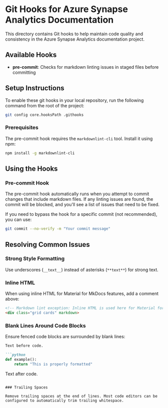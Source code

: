 # Git Hooks for Azure Synapse Analytics Documentation

This directory contains Git hooks to help maintain code quality and consistency in the Azure Synapse Analytics documentation project.

## Available Hooks

- **pre-commit**: Checks for markdown linting issues in staged files before committing

## Setup Instructions

To enable these git hooks in your local repository, run the following command from the root of the project:

```bash
git config core.hooksPath .githooks
```

### Prerequisites

The pre-commit hook requires the `markdownlint-cli` tool. Install it using npm:

```bash
npm install -g markdownlint-cli
```

## Using the Hooks

### Pre-commit Hook

The pre-commit hook automatically runs when you attempt to commit changes that include markdown files. If any linting issues are found, the commit will be blocked, and you'll see a list of issues that need to be fixed.

If you need to bypass the hook for a specific commit (not recommended), you can use:

```bash
git commit --no-verify -m "Your commit message"
```

## Resolving Common Issues

### Strong Style Formatting

Use underscores (`__text__`) instead of asterisks (`**text**`) for strong text.

### Inline HTML

When using inline HTML for Material for MkDocs features, add a comment above:

```markdown
<!-- Markdown lint exception: Inline HTML is used here for Material for MkDocs grid cards feature -->
<div class="grid cards" markdown>
```

### Blank Lines Around Code Blocks

Ensure fenced code blocks are surrounded by blank lines:

```markdown
Text before code.

```python
def example():
    return "This is properly formatted"
```

Text after code.
```

### Trailing Spaces

Remove trailing spaces at the end of lines. Most code editors can be configured to automatically trim trailing whitespace.
